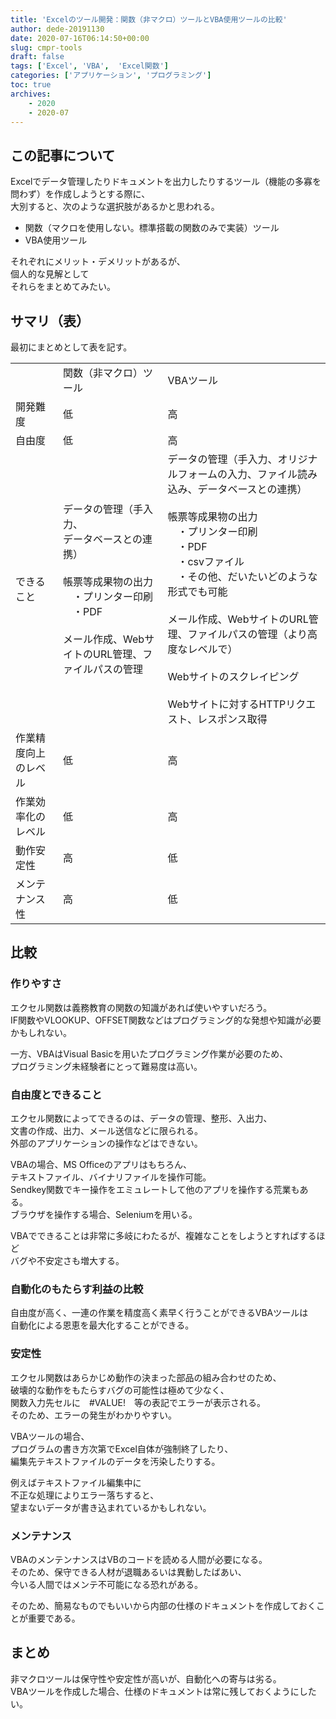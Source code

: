 ```yaml
---
title: 'Excelのツール開発：関数（非マクロ）ツールとVBA使用ツールの比較'
author: dede-20191130
date: 2020-07-16T06:14:50+00:00
slug: cmpr-tools
draft: false
tags: ['Excel', 'VBA',  'Excel関数']
categories: ['アプリケーション', 'プログラミング']
toc: true
archives:
    - 2020
    - 2020-07
---
```




## この記事について

Excelでデータ管理したりドキュメントを出力したりするツール（機能の多寡を問わず）を作成しようとする際に、  
大別すると、次のような選択肢があるかと思われる。

  * 関数（マクロを使用しない。標準搭載の関数のみで実装）ツール
  * VBA使用ツール

それぞれにメリット・デメリットがあるが、  
個人的な見解として  
それらをまとめてみたい。  
  




## サマリ（表）

最初にまとめとして表を記す。

<div class="wp-block-group">
  <div class="wp-block-group__inner-container">
    <table class="has-fixed-layout">
      <tr>
        <td>
        </td>
        <td>
          関数（非マクロ）ツール
        </td>
        <td>
          VBAツール
        </td>
      </tr>
      <tr>
        <td>
          開発難度
        </td>
        <td>
          低
        </td>
        <td>
          高
        </td>
      </tr>
      <tr>
        <td>
          自由度
        </td>
        <td>
          低
        </td>
        <td>
          高
        </td>
      </tr>
      <tr>
        <td>
          できること
        </td>
        <td>
          データの管理（手入力、<br />データベースとの連携）<br /><br />帳票等成果物の出力<br />　・プリンター印刷<br />　・PDF<br /><br />メール作成、WebサイトのURL管理、ファイルパスの管理
        </td>
        <td>
          データの管理（手入力、オリジナルフォームの入力、ファイル読み込み、データベースとの連携）<br /><br />帳票等成果物の出力<br />　・プリンター印刷<br />　・PDF<br />　・csvファイル<br />　・その他、だいたいどのような形式でも可能<br /><br />メール作成、WebサイトのURL管理、ファイルパスの管理（より高度なレベルで）<br /><br />Webサイトのスクレイピング<br /><br />Webサイトに対するHTTPリクエスト、レスポンス取得
        </td>
      </tr>
      <tr>
        <td>
          作業精度向上のレベル
        </td>
        <td>
          低
        </td>
        <td>
          高
        </td>
      </tr>
      <tr>
        <td>
          作業効率化のレベル
        </td>
        <td>
          低
        </td>
        <td>
          高
        </td>
      </tr>
      <tr>
        <td>
          動作安定性
        </td>
        <td>
          高
        </td>
        <td>
          低
        </td>
      </tr>
      <tr>
        <td>
          メンテナンス性
        </td>
        <td>
          高
        </td>
        <td>
          低
        </td>
      </tr>
    </table>
  </div>
</div>


## 比較

### 作りやすさ

エクセル関数は義務教育の関数の知識があれば使いやすいだろう。  
IF関数やVLOOKUP、OFFSET関数などはプログラミング的な発想や知識が必要かもしれない。

一方、VBAはVisual Basicを用いたプログラミング作業が必要のため、  
プログラミング未経験者にとって難易度は高い。  
  


### 自由度とできること

エクセル関数によってできるのは、データの管理、整形、入出力、  
文書の作成、出力、メール送信などに限られる。  
外部のアプリケーションの操作などはできない。

VBAの場合、MS Officeのアプリはもちろん、  
テキストファイル、バイナリファイルを操作可能。  
Sendkey関数でキー操作をエミュレートして他のアプリを操作する荒業もある。  
ブラウザを操作する場合、Seleniumを用いる。

VBAでできることは非常に多岐にわたるが、複雑なことをしようとすればするほど  
バグや不安定さも増大する。  
  


### 自動化のもたらす利益の比較

自由度が高く、一連の作業を精度高く素早く行うことができるVBAツールは  
自動化による恩恵を最大化することができる。  
  


### 安定性

エクセル関数はあらかじめ動作の決まった部品の組み合わせのため、  
破壊的な動作をもたらすバグの可能性は極めて少なく、  
関数入力先セルに　#VALUE!　等の表記でエラーが表示される。  
そのため、エラーの発生がわかりやすい。

VBAツールの場合、  
プログラムの書き方次第でExcel自体が強制終了したり、  
編集先テキストファイルのデータを汚染したりする。  
  
例えばテキストファイル編集中に  
不正な処理によりエラー落ちすると、  
望まないデータが書き込まれているかもしれない。  
  


### メンテナンス

VBAのメンテンナンスはVBのコードを読める人間が必要になる。  
そのため、保守できる人材が退職あるいは異動したばあい、  
今いる人間ではメンテ不可能になる恐れがある。  
  
そのため、簡易なものでもいいから内部の仕様のドキュメントを作成しておくことが重要である。  
  


## まとめ

非マクロツールは保守性や安定性が高いが、自動化への寄与は劣る。  
VBAツールを作成した場合、仕様のドキュメントは常に残しておくようにしたい。